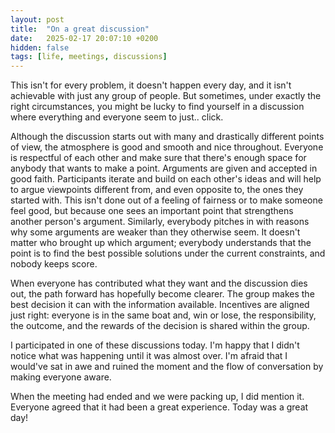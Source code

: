 ```yaml
---
layout: post
title:  "On a great discussion"
date:   2025-02-17 20:07:10 +0200
hidden: false
tags: [life, meetings, discussions]
---
```


This isn't for every problem, it doesn't happen every day, and it isn't achievable with just any group of people. But sometimes, under exactly the right circumstances, you might be lucky to find yourself in a discussion where everything and everyone seem to just.. click.

Although the discussion starts out with many and drastically different points of view, the atmosphere is good and smooth and nice throughout. Everyone is respectful of each other and make sure that there's enough space for anybody that wants to make a point. Arguments are given and accepted in good faith. Participants iterate and build on each other's ideas and will help to argue viewpoints different from, and even opposite to, the ones they started with. This isn't done out of a feeling of fairness or to make someone feel good, but because one sees an important point that strengthens another person's argument. Similarly, everybody pitches in with reasons why some arguments are weaker than they otherwise seem. It doesn't matter who brought up which argument; everybody understands that the point is to find the best possible solutions under the current constraints, and nobody keeps score.
 
When everyone has contributed what they want and the discussion dies out, the path forward has hopefully become clearer. The group makes the best decision it can with the information available. Incentives are aligned just right: everyone is in the same boat and, win or lose, the responsibility, the outcome, and the rewards of the decision is shared within the group.

I participated in one of these discussions today. I'm happy that I didn't notice what was happening until it was almost over. I'm afraid that I would've sat in awe and ruined the moment and the flow of conversation by making everyone aware.

When the meeting had ended and we were packing up, I did mention it. Everyone agreed that it had been a great experience. Today was a great day!